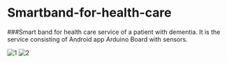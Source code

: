 # Smartband-for-health-care

###Smart band for health care service of a patient with dementia.
It is the service consisting of Android app Arduino Board with sensors.

![1](https://user-images.githubusercontent.com/19584269/150065678-f113c131-5690-47a9-8ddc-6edbcf4955d7.JPG)
![2](https://user-images.githubusercontent.com/19584269/150065681-d1bedcea-99c5-40b1-966e-47cb66f893b7.JPG)
